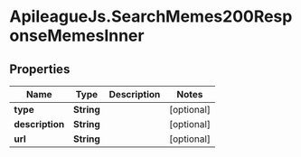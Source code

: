 # ApileagueJs.SearchMemes200ResponseMemesInner

## Properties

Name | Type | Description | Notes
------------ | ------------- | ------------- | -------------
**type** | **String** |  | [optional] 
**description** | **String** |  | [optional] 
**url** | **String** |  | [optional] 


